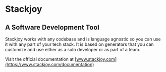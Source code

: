 # Stackjoy

## A Software Development Tool

Stackjoy works with any codebase and is language agnostic so you can use it with any part of your tech stack. It is based on generators that you can customize and use either as a solo developer or as part of a team.

Visit the official documentation at [www.stackjoy.com](https://www.stackjoy.com/documentation)
